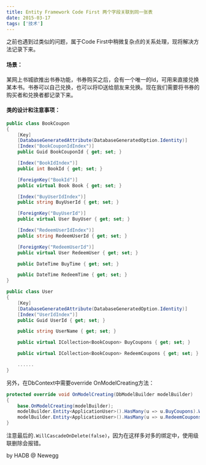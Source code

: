 ```yaml
---
title: Entity Framework Code First 两个字段关联到同一张表
date: 2015-03-17
tags: ['技术']
---
```


之前也遇到过类似的问题，属于Code First中稍微复杂点的关系处理，现将解决方法记录下来。

#### 场景：

某网上书城欲推出书券功能，书券购买之后，会有一个唯一的Id，可用来直接兑换某本书。书券可以自己兑换，也可以将ID送给朋友来兑换。现在我们需要将书券的购买者和兑换者都记录下来。

#### 类的设计和注意事项：

```csharp
public class BookCoupon
{
    [Key]
    [DatabaseGeneratedAttribute(DatabaseGeneratedOption.Identity)]
    [Index("BookCouponIdIndex")]
    public Guid BookCouponId { get; set; }

    [Index("BookIdIndex")]
    public int BookId { get; set; }

    [ForeignKey("BookId")]
    public virtual Book Book { get; set; }

    [Index("BuyUserIdIndex")]
    public string BuyUserId { get; set; }

    [ForeignKey("BuyUserId")]
    public virtual User BuyUser { get; set; }

    [Index("RedeemUserIdIndex")]
    public string RedeemUserId { get; set; }

    [ForeignKey("RedeemUserId")]
    public virtual User RedeemUser { get; set; }

    public DateTime BuyTime { get; set; }

    public DateTime RedeemTime { get; set; }
}
```

```csharp
public class User
{
    [Key]
    [DatabaseGeneratedAttribute(DatabaseGeneratedOption.Identity)]
    [Index("UserIdIndex")]
    public Guid UserId { get; set; }

    public string UserName { get; set; }

    public virtual ICollection<BookCoupon> BuyCoupons { get; set; }

    public virtual ICollection<BookCoupon> RedeemCoupons { get; set; }

    ......
}
```

另外，在DbContext中需要override OnModelCreating方法：

```csharp
protected override void OnModelCreating(DbModelBuilder modelBuilder)
{
    base.OnModelCreating(modelBuilder);
    modelBuilder.Entity<ApplicationUser>().HasMany(u => u.BuyCoupons).WithRequired(n => n.BuyUser).WillCascadeOnDelete(false);
    modelBuilder.Entity<ApplicationUser>().HasMany(u => u.RedeemCoupons).WithRequired(n => n.RedeemUser).WillCascadeOnDelete(false);
}
```

注意最后的`.WillCascadeOnDelete(false)`，因为在这样多对多的绑定中，使用级联删除会报错。

by HADB @ Newegg

